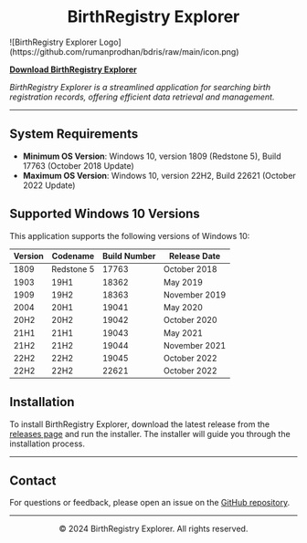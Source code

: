 <div align="center">

# BirthRegistry Explorer
</div>
![BirthRegistry Explorer Logo](https://github.com/rumanprodhan/bdris/raw/main/icon.png) <!-- Replace with actual path to your logo -->

**[Download BirthRegistry Explorer](https://github.com/rumanprodhan/bdris/releases/latest)**

_BirthRegistry Explorer is a streamlined application for searching birth registration records, offering efficient data retrieval and management._



---

## System Requirements

- **Minimum OS Version**: Windows 10, version 1809 (Redstone 5), Build 17763 (October 2018 Update)
- **Maximum OS Version**: Windows 10, version 22H2, Build 22621 (October 2022 Update)

## Supported Windows 10 Versions

This application supports the following versions of Windows 10:

| Version | Codename    | Build Number | Release Date       |
|---------|-------------|--------------|--------------------|
| 1809    | Redstone 5  | 17763        | October 2018       |
| 1903    | 19H1        | 18362        | May 2019           |
| 1909    | 19H2        | 18363        | November 2019      |
| 2004    | 20H1        | 19041        | May 2020           |
| 20H2    | 20H2        | 19042        | October 2020       |
| 21H1    | 21H1        | 19043        | May 2021           |
| 21H2    | 21H2        | 19044        | November 2021      |
| 22H2    | 22H2        | 19045        | October 2022       |
| 22H2    | 22H2        | 22621        | October 2022       |

## Installation

To install BirthRegistry Explorer, download the latest release from the [releases page](https://github.com/rumanprodhan/bdris/releases/latest) and run the installer. The installer will guide you through the installation process.

---

## Contact

For questions or feedback, please open an issue on the [GitHub repository](https://github.com/rumanprodhan/bdris/issues).

---

<div align="center">

&copy; 2024 BirthRegistry Explorer. All rights reserved.

</div>
